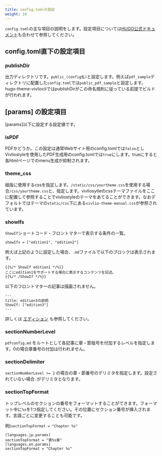 ```yaml
---
title: config.tomlの設定
weight: 10
---
```


`config.toml`の主な項目の説明をします。設定項目については[HUGO公式ドキュメント](https://gohugo.io/getting-started/configuration/)も合わせて参照してください。

## config.toml直下の設定項目

### publishDir

出力ディレクトリです。`public_(config名)`と設定します。例えば`pdf_sample`ディレクトリに配置した`config.toml`では`public_pdf_sample`と設定します。hugo-theme-vivliocliではpublishDirがこの命名規則に従っている前提でビルドが行われます。

## \[params\] の設定項目

\[params\]以下に設定する設定値です。

### isPDF

PDFかどうか。この設定は通常Webサイト用のconfig.tomlでは`false`としVivliostyleを使用したPDF生成用のconfig.tomlでは`true`にします。trueにすると各htmlページでのmenu生成が抑制されます。

### theme_css

組版に使用するcssを指定します。`/static/css/yourtheme.css`を使用する場合`/css/yourtheme.css`と、指定します。vivliosytleのcssテーマファイルをここに配置して参照することでvivliostyleのテーマをあてることができます。なおデフォルトではテーマの`static/css`下にある`vivlio-theme-manual.css`が参照されています。

### showIfs

`ShowIf`ショートコード・フロントマターで表示する条件の一覧。

```
showIfs = ["edition1", "edition2"]
```

例えば上記のように設定した場合、`.md`ファイルで以下のブロックは表示されます。

```
{{%/* ShowIf edition1 */%}}
ここにedition1をサポートする場合に表示するコンテンツを記述。
{{%/* /ShowIf */%}}
```

以下のフロントマターの記事は描画されません。

```
---
title: edition3の説明
ShowIf: ["edition3"]
---
```

詳しくは [エディション](./edition.html) も参照してください。

### sectionNumberLevel

`pdfconfig.md` をルートとして各記事に章・節版号を付加するレベルを指定します。0の場合章番号の付加は行われません。

### sectionDelimiter

`sectionNumberLevel >= 2` の場合の章・節番号のデリミタを指定します。設定されていない場合`.`がデリミタとなります。

### sectionTopFormat

トップレベルのセクションの番号をフォーマットすることができます。フォーマット中に`%s`を1つ指定してください。その位置にセクション番号が挿入されます。言語ごとに変更することも可能です。

例)`sectionTopFormat = "Chapter %s"`

```
[languages.jp.params]
sectionTopFormat = "第%s章"
[languages.en.params]
sectionTopFormat = "Chapter %s"
```